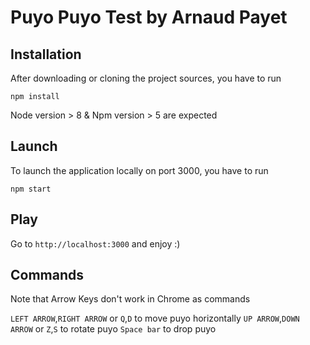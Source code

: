 # Puyo Puyo Test by Arnaud Payet

## Installation
After downloading or cloning the project sources, you have to run
```
npm install
```

Node version > 8 & Npm version > 5 are expected

## Launch
To launch the application locally on port 3000, you have to run 
```
npm start
```

## Play
Go to `http://localhost:3000` and enjoy :)

## Commands
Note that Arrow Keys don't work in Chrome as commands

`LEFT ARROW`,`RIGHT ARROW` or `Q`,`D` to move puyo horizontally
`UP ARROW`,`DOWN ARROW` or `Z`,`S` to rotate puyo
`Space bar` to drop puyo 

